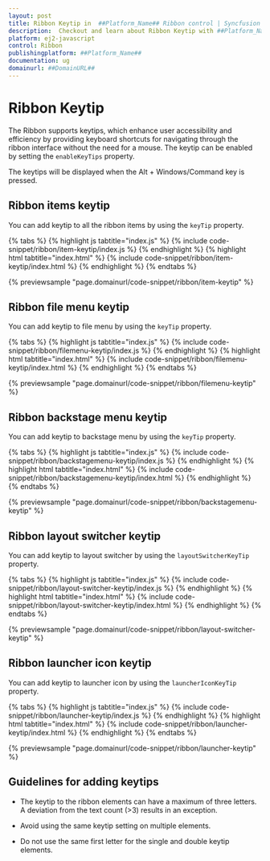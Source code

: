 ```yaml
---
layout: post
title: Ribbon Keytip in  ##Platform_Name## Ribbon control | Syncfusion
description:  Checkout and learn about Ribbon Keytip with ##Platform_Name## Ribbon control of Syncfusion Essential JS 2 and more details.
platform: ej2-javascript
control: Ribbon
publishingplatform: ##Platform_Name##
documentation: ug
domainurl: ##DomainURL##
---
```


# Ribbon Keytip

The Ribbon supports keytips, which enhance user accessibility and efficiency by providing keyboard shortcuts for navigating through the ribbon interface without the need for a mouse. The keytip can be enabled by setting the `enableKeyTips` property.

The keytips will be displayed when the Alt + Windows/Command key is pressed.

## Ribbon items keytip

You can add keytip to all the ribbon items by using the `keyTip` property.

{% tabs %}
{% highlight js tabtitle="index.js" %}
{% include code-snippet/ribbon/item-keytip/index.js %}
{% endhighlight %}
{% highlight html tabtitle="index.html" %}
{% include code-snippet/ribbon/item-keytip/index.html %}
{% endhighlight %}
{% endtabs %}
          
{% previewsample "page.domainurl/code-snippet/ribbon/item-keytip" %}

## Ribbon file menu keytip

You can add keytip to file menu by using the `keyTip` property.

{% tabs %}
{% highlight js tabtitle="index.js" %}
{% include code-snippet/ribbon/filemenu-keytip/index.js %}
{% endhighlight %}
{% highlight html tabtitle="index.html" %}
{% include code-snippet/ribbon/filemenu-keytip/index.html %}
{% endhighlight %}
{% endtabs %}
          
{% previewsample "page.domainurl/code-snippet/ribbon/filemenu-keytip" %}

## Ribbon backstage menu keytip

You can add keytip to backstage menu by using the `keyTip` property.

{% tabs %}
{% highlight js tabtitle="index.js" %}
{% include code-snippet/ribbon/backstagemenu-keytip/index.js %}
{% endhighlight %}
{% highlight html tabtitle="index.html" %}
{% include code-snippet/ribbon/backstagemenu-keytip/index.html %}
{% endhighlight %}
{% endtabs %}
          
{% previewsample "page.domainurl/code-snippet/ribbon/backstagemenu-keytip" %}

## Ribbon layout switcher keytip

You can add keytip to layout switcher by using the `layoutSwitcherKeyTip` property.

{% tabs %}
{% highlight js tabtitle="index.js" %}
{% include code-snippet/ribbon/layout-switcher-keytip/index.js %}
{% endhighlight %}
{% highlight html tabtitle="index.html" %}
{% include code-snippet/ribbon/layout-switcher-keytip/index.html %}
{% endhighlight %}
{% endtabs %}
          
{% previewsample "page.domainurl/code-snippet/ribbon/layout-switcher-keytip" %}

## Ribbon launcher icon keytip

You can add keytip to launcher icon by using the `launcherIconKeyTip` property.

{% tabs %}
{% highlight js tabtitle="index.js" %}
{% include code-snippet/ribbon/launcher-keytip/index.js %}
{% endhighlight %}
{% highlight html tabtitle="index.html" %}
{% include code-snippet/ribbon/launcher-keytip/index.html %}
{% endhighlight %}
{% endtabs %}
          
{% previewsample "page.domainurl/code-snippet/ribbon/launcher-keytip" %}

## Guidelines for adding keytips

* The keytip to the ribbon elements can have a maximum of three letters. A deviation from the text count (>3) results in an exception.

* Avoid using the same keytip setting on multiple elements.

* Do not use the same first letter for the single and double keytip elements.
